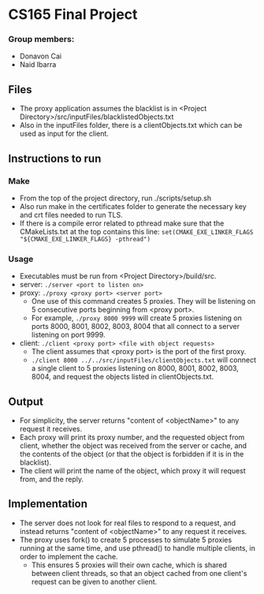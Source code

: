 # CS165 Final Project

### Group members:
* Donavon Cai
* Naid Ibarra

## Files
* The proxy application assumes the blacklist is in \<Project Directory\>/src/inputFiles/blacklistedObjects.txt
* Also in the inputFiles folder, there is a clientObjects.txt which can be used as input for the client.

## Instructions to run

### Make
* From the top of the project directory, run ./scripts/setup.sh
* Also run make in the certificates folder to generate the necessary key and crt files needed to run TLS.
* If there is a compile error related to pthread make sure that the CMakeLists.txt at the top contains this line:
 `set(CMAKE_EXE_LINKER_FLAGS "${CMAKE_EXE_LINKER_FLAGS} -pthread")`
### Usage
* Executables must be run from \<Project Directory\>/build/src.
* server: `./server <port to listen on>`
* proxy: `./proxy <proxy port> <server port>`
 	* One use of this command creates 5 proxies. They will be listening on 5 consecutive ports beginning from \<proxy port\>.
	* For example, `./proxy 8000 9999` will create 5 proxies listening on ports 8000, 8001, 8002, 8003, 8004 that all connect to a server listening on port 9999.
* client: `./client <proxy port> <file with object requests>`
	* The client assumes that \<proxy port\> is the port of the first proxy.
	* `./client 8000 ../../src/inputFiles/clientObjects.txt` will connect a single client to 5 proxies listening on 8000, 8001, 8002, 8003, 8004, and request the objects listed in clientObjects.txt.

## Output
* For simplicity, the server returns "content of \<objectName\>" to any request it receives.
* Each proxy will print its proxy number, and the requested object from client, whether the object was received from the server or cache, and the contents of the object (or that the object is forbidden if it is in the blacklist).
* The client will print the name of the object, which proxy it will request from, and the reply.

## Implementation
* The server does not look for real files to respond to a request, and instead returns "content of \<objectName\>" to any request it receives.
* The proxy uses fork() to create 5 processes to simulate 5 proxies running at the same time, and use pthread() to handle multiple clients, in order to implement the cache.
	* This ensures 5 proxies will their own cache, which is shared between client threads, so that an object cached from one client's request can be given to another client.
